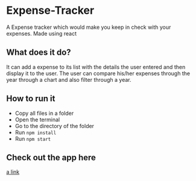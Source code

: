# Expense-Tracker
A Expense tracker which would make you keep in check with your expenses. Made using react
## What does it do?
It can add a expense to its list with the details the user entered and then display it to the user. 
The user can compare his/her expenses through the year through a chart and also filter through a year.
## How to run it
- Copy all files in a folder
- Open the terminal
- Go to the directory of the folder
- Run `npm install`
- Run `npm start`
## Check out the app here
[a link](https://imtanmay21.github.io/Expense-Tracker/)
